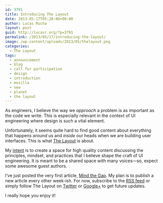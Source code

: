 ```yaml
---
id: 3791
title: Introducing The Layout
date: 2013-05-17T05:28:00+00:00
author: Lucas Rocha
layout: post
guid: http://lucasr.org/?p=3791
permalink: /2013/05/17/introducing-the-layout/
image: /wp-content/uploads/2013/05/thelayout.png
categories:
  - The Layout
tags:
  - announcement
  - blog
  - call for participation
  - design
  - introduction
  - mozilla
  - new
  - planet
  - the layout
---
```

As engineers, I believe the way we <em>approach</em> a problem is as important
as the code we write. This is especially relevant in the context of UI
engineering where design is such a vital element.

Unfortunately, it seems quite hard to find good content about everything that
happens _around_ us and _inside_ our heads when we are building
user interfaces. This is what <a href="http://thelayout.cc/">The Layout</a> is
about.

My <a href="http://thelayout.cc/preamble/">intent</a> is to create a space for
high quality content discussing the principles, mindset, and practices that I
believe shape the craft of UI engineering. It is meant to be a shared space
with many voices—so, expect some awesome guest authors.

I’ve just posted the very first article, <a
href="http://thelayout.cc/mind-the-gap/">Mind the Gap</a>. My plan is to
publish a new article every other week-ish. For now, subscribe to the <a
href="http://thelayout.cc/feed/">RSS feed</a> or simply follow The Layout on <a
href="http://twitter.com/readthelayout">Twitter</a> or <a
href="https://plus.google.com/u/0/109366488041901352956/posts">Google+</a> to
get future updates.

I really hope you enjoy it!
